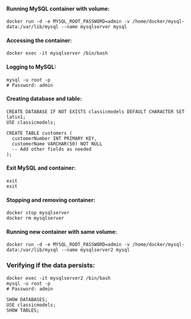 #### Running MySQL container with volume:

```
docker run -d -e MYSQL_ROOT_PASSWORD=admin -v /home/docker/mysql-data:/var/lib/mysql --name mysqlserver mysql
```

#### Accessing the container:

```
docker exec -it mysqlserver /bin/bash
```
#### Logging to MySQL:

```
mysql -u root -p
# Password: admin
```

#### Creating database and table:

```
CREATE DATABASE IF NOT EXISTS classicmodels DEFAULT CHARACTER SET latin1;
USE classicmodels;
```
```
CREATE TABLE customers (
  customerNumber INT PRIMARY KEY,
  customerName VARCHAR(50) NOT NULL
  -- Add other fields as needed
);
```
#### Exit MySQL and container:

```
exit
exit
```
#### Stopping and removing container:

```
docker stop mysqlserver
docker rm mysqlserver
```
#### Running new container with same volume:

```
docker run -d -e MYSQL_ROOT_PASSWORD=admin -v /home/docker/mysql-data:/var/lib/mysql --name mysqlserver2 mysql
```
### Verifying if the  data persists:

```
docker exec -it mysqlserver2 /bin/bash
mysql -u root -p
# Password: admin
```

```
SHOW DATABASES;
USE classicmodels;
SHOW TABLES;
```